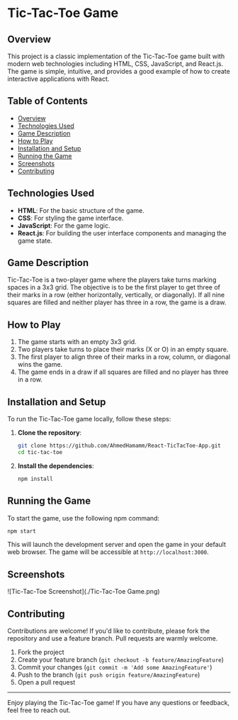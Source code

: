 # Tic-Tac-Toe Game

## Overview

This project is a classic implementation of the Tic-Tac-Toe game built with modern web technologies including HTML, CSS, JavaScript, and React.js. The game is simple, intuitive, and provides a good example of how to create interactive applications with React.

## Table of Contents

- [Overview](#overview)
- [Technologies Used](#technologies-used)
- [Game Description](#game-description)
- [How to Play](#how-to-play)
- [Installation and Setup](#installation-and-setup)
- [Running the Game](#running-the-game)
- [Screenshots](#screenshots)
- [Contributing](#contributing)

## Technologies Used

- **HTML**: For the basic structure of the game.
- **CSS**: For styling the game interface.
- **JavaScript**: For the game logic.
- **React.js**: For building the user interface components and managing the game state.

## Game Description

Tic-Tac-Toe is a two-player game where the players take turns marking spaces in a 3x3 grid. The objective is to be the first player to get three of their marks in a row (either horizontally, vertically, or diagonally). If all nine squares are filled and neither player has three in a row, the game is a draw.

## How to Play

1. The game starts with an empty 3x3 grid.
2. Two players take turns to place their marks (X or O) in an empty square.
3. The first player to align three of their marks in a row, column, or diagonal wins the game.
4. The game ends in a draw if all squares are filled and no player has three in a row.

## Installation and Setup

To run the Tic-Tac-Toe game locally, follow these steps:

1. **Clone the repository**:
   ```sh
   git clone https://github.com/AhmedHamamm/React-TicTacToe-App.git
   cd tic-tac-toe
   ```

2. **Install the dependencies**:
   ```sh
   npm install
   ```

## Running the Game

To start the game, use the following npm command:

```sh
npm start
```

This will launch the development server and open the game in your default web browser. The game will be accessible at `http://localhost:3000`.

## Screenshots

![Tic-Tac-Toe Screenshot](./Tic-Tac-Toe Game.png)

## Contributing

Contributions are welcome! If you'd like to contribute, please fork the repository and use a feature branch. Pull requests are warmly welcome.

1. Fork the project
2. Create your feature branch (`git checkout -b feature/AmazingFeature`)
3. Commit your changes (`git commit -m 'Add some AmazingFeature'`)
4. Push to the branch (`git push origin feature/AmazingFeature`)
5. Open a pull request


---

Enjoy playing the Tic-Tac-Toe game! If you have any questions or feedback, feel free to reach out.
